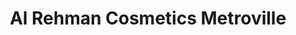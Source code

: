 ---
title: "Al Rehman Cosmetics Metroville"
url: /karachi/al-rehman-cosmetics-metroville/
shop: beauty
---